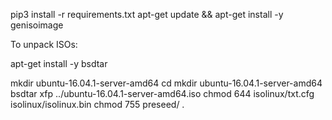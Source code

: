 pip3 install -r requirements.txt
apt-get update && apt-get install -y genisoimage


To unpack ISOs:

apt-get install -y bsdtar

mkdir ubuntu-16.04.1-server-amd64
cd mkdir ubuntu-16.04.1-server-amd64
bsdtar xfp ../ubuntu-16.04.1-server-amd64.iso
chmod 644 isolinux/txt.cfg isolinux/isolinux.bin
chmod 755 preseed/ .
